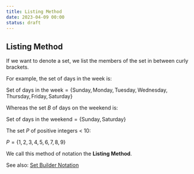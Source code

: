 ```yaml
---
title: Listing Method
date: 2023-04-09 00:00
status: draft
---
```


## Listing Method

If we want to denote a set, we list the members of the set in between curly brackets.

For example, the set of days in the week is:

$\text{Set of days in the week} = \{\text{Sunday}, \text{Monday}, \text{Tuesday}, \text{Wednesday}, \text{Thursday}, \text{Friday}, \text{Saturday}\}$

Whereas the set $B$ of days on the weekend is:

$\text{Set of days in the weekend} = \{\text{Sunday}, \text{Saturday}\}$

The set $P$ of positive integers < 10:

$P = \{1,2,3,4,5,6,7,8,9\}$

We call this method of notation the **Listing Method**.

See also: [Set Builder Notation](set-builder-notation.md)
